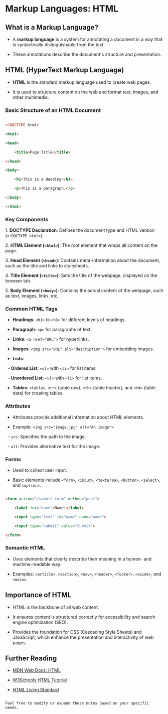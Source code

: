 # Markup Languages: HTML

## What is a Markup Language?

- A **markup language** is a system for annotating a document in a way that is syntactically distinguishable from the text.

- These annotations describe the document's structure and presentation.

## HTML (HyperText Markup Language)

- **HTML** is the standard markup language used to create web pages.

- It is used to structure content on the web and format text, images, and other multimedia.

### Basic Structure of an HTML Document

```html

<!DOCTYPE html>

<html>

<head>

    <title>Page Title</title>

</head>

<body>

    <h1>This is a Heading</h1>

    <p>This is a paragraph.</p>

</body>

</html>

```

### Key Components

1\. **DOCTYPE Declaration**: Defines the document type and HTML version (`<!DOCTYPE html>`).

2\. **HTML Element (`<html>`)**: The root element that wraps all content on the page.

3\. **Head Element (`<head>`)**: Contains meta-information about the document, such as the title and links to stylesheets.

4\. **Title Element (`<title>`)**: Sets the title of the webpage, displayed on the browser tab.

5\. **Body Element (`<body>`)**: Contains the actual content of the webpage, such as text, images, links, etc.

### Common HTML Tags

- **Headings**: `<h1>` to `<h6>` for different levels of headings.

- **Paragraph**: `<p>` for paragraphs of text.

- **Links**: `<a href="URL">` for hyperlinks.

- **Images**: `<img src="URL" alt="description">` for embedding images.

- **Lists**:

  - **Ordered List**: `<ol>` with `<li>` for list items.

  - **Unordered List**: `<ul>` with `<li>` for list items.

- **Tables**: `<table>`, `<tr>` (table row), `<th>` (table header), and `<td>` (table data) for creating tables.

### Attributes

- Attributes provide additional information about HTML elements.

- Example: `<img src="image.jpg" alt="An image">` 

  - `src`: Specifies the path to the image.

  - `alt`: Provides alternative text for the image.

### Forms

- Used to collect user input.

- Basic elements include `<form>`, `<input>`, `<textarea>`, `<button>`, `<select>`, and `<option>`.

```html

<form action="/submit-form" method="post">

    <label for="name">Name:</label>

    <input type="text" id="name" name="name">

    <input type="submit" value="Submit">

</form>

```

### Semantic HTML

- Uses elements that clearly describe their meaning in a human- and machine-readable way.

- Examples: `<article>`, `<section>`, `<nav>`, `<header>`, `<footer>`, `<aside>`, and `<main>`.

## Importance of HTML

- HTML is the backbone of all web content.

- It ensures content is structured correctly for accessibility and search engine optimization (SEO).

- Provides the foundation for CSS (Cascading Style Sheets) and JavaScript, which enhance the presentation and interactivity of web pages.

## Further Reading

- [MDN Web Docs: HTML](https://developer.mozilla.org/en-US/docs/Web/HTML)

- [W3Schools HTML Tutorial](https://www.w3schools.com/html/)

- [HTML Living Standard](https://html.spec.whatwg.org/)

```

Feel free to modify or expand these notes based on your specific needs.
